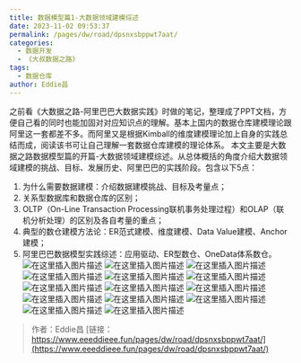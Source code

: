```yaml
---
title: 数据模型篇1-大数据领域建模综述
date: 2023-11-02 09:53:37
permalink: /pages/dw/road/dpsnxsbppwt7aat/
categories:
  - 数据开发
  - 《大叔数据之路》
tags:
  - 数据仓库
author: Eddie昌
---
```


之前看《大数据之路-阿里巴巴大数据实践》时做的笔记，整理成了PPT文档，方便自己看的同时也能加固对对应知识点的理解。基本上国内的数据仓库建模理论跟阿里这一套都差不多。而阿里又是根据Kimball的维度建模理论加上自身的实践总结而成，阅读该书可让自己理解一套数据仓库建模的理论体系。
    本文主要是大数据之路数据模型篇的开篇-大数据领域建模综述。从总体概括的角度介绍大数据领域建模的挑战、目标、发展历史、阿里巴巴的实践阶段。包含以下5点：
1. 为什么需要数据建模：介绍数据建模挑战、目标及考量点；
2. 关系型数据库和数据仓库的区别；
3. OLTP（On-Line Transaction Processing联机事务处理过程）和OLAP（联机分析处理）的区别及各自考量的重点；
4. 典型的数仓建模方法论：ER范式建模、维度建模、Data Value建模、Anchor建模；
5. 阿里巴巴数据模型实践综述：应用驱动、ER型数仓、OneData体系数仓。
![在这里插入图片描述](http://qny.eeeddieee.fun/pics/blog/dw/ali_road/20240713100452.png#pic_center)
![在这里插入图片描述](http://qny.eeeddieee.fun/pics/blog/dw/ali_road/20240713100540.png#pic_center)
![在这里插入图片描述](http://qny.eeeddieee.fun/pics/blog/dw/ali_road/20240713100608.png#pic_center)
![在这里插入图片描述](http://qny.eeeddieee.fun/pics/blog/dw/ali_road/20240713100634.png#pic_center)
![在这里插入图片描述](http://qny.eeeddieee.fun/pics/blog/dw/ali_road/20240713100656.png#pic_center)
![在这里插入图片描述](http://qny.eeeddieee.fun/pics/blog/dw/ali_road/20240713100716.png#pic_center)
![在这里插入图片描述](http://qny.eeeddieee.fun/pics/blog/dw/ali_road/20240713100739.png#pic_center)
![在这里插入图片描述](http://qny.eeeddieee.fun/pics/blog/dw/ali_road/20240713100757.png#pic_center)
![在这里插入图片描述](http://qny.eeeddieee.fun/pics/blog/dw/ali_road/20240713100816.png#pic_center)
![在这里插入图片描述](http://qny.eeeddieee.fun/pics/blog/dw/ali_road/20240713100835.png#pic_center)
![在这里插入图片描述](http://qny.eeeddieee.fun/pics/blog/dw/ali_road/20240713100852.png#pic_center)
![在这里插入图片描述](http://qny.eeeddieee.fun/pics/blog/dw/ali_road/20240713100908.png#pic_center)
![在这里插入图片描述](http://qny.eeeddieee.fun/pics/blog/dw/ali_road/20240713100925.png#pic_center)
![在这里插入图片描述](http://qny.eeeddieee.fun/pics/blog/dw/ali_road/20240713100942.png#pic_center)



> 作者：Eddie昌
> [链接：https://www.eeeddieee.fun/pages/dw/road/dpsnxsbppwt7aat/](https://www.eeeddieee.fun/pages/dw/road/dpsnxsbppwt7aat/)
